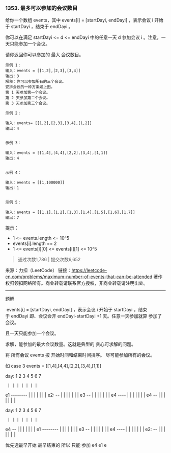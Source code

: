 
### 1353. 最多可以参加的会议数目

给你一个数组 events，其中 events[i] = [startDayi, endDayi] ，表示会议 i 开始于 startDayi ，结束于 endDayi 。

你可以在满足 startDayi <= d <= endDayi 中的任意一天 d 参加会议 i 。注意，一天只能参加一个会议。

请你返回你可以参加的 最大 会议数目。

```
示例 1：
输入：events = [[1,2],[2,3],[3,4]]
输出：3
解释：你可以参加所有的三个会议。
安排会议的一种方案如上图。
第 1 天参加第一个会议。
第 2 天参加第二个会议。
第 3 天参加第三个会议。

示例 2：

输入：events= [[1,2],[2,3],[3,4],[1,2]]
输出：4


示例 3：

输入：events = [[1,4],[4,4],[2,2],[3,4],[1,1]]
输出：4


示例 4：

输入：events = [[1,100000]]
输出：1


示例 5：

输入：events = [[1,1],[1,2],[1,3],[1,4],[1,5],[1,6],[1,7]]
输出：7
```

提示：

- 1 <= events.length <= 10^5
- events[i].length == 2
- 1 <= events[i][0] <= events[i][1] <= 10^5

> 通过次数1,786 | 提交次数6,652

来源：力扣（LeetCode）
链接：https://leetcode-cn.com/problems/maximum-number-of-events-that-can-be-attended
著作权归领扣网络所有。商业转载请联系官方授权，非商业转载请注明出处。

---

题解

 events[i] = [startDayi, endDayi] ，表示会议 i 开始于 startDayi ，结束于 endDayi
即、会议会开 endDayi-startDayi +1 天。任意一天参加就算 参加了会议。

且一天只能参加一个会议。

求解，能参加的最大会议数量。这就是典型的 贪心可求解的问题。

将 所有会议 events 按 开始时间和结束时间排序。
尽可能参加所有的会议。

如 case 3
events = [[1,4],[4,4],[2,2],[3,4],[1,1]]

day: 1 2 3 4 5 6 7

     | | | | | | |
e1   --------
     | | | | | | |
e2:        --
     | | | | | | |
e3     --
     | | | | | | |
e4       ----
     | | | | | | |
e4   --
     | | | | | | |

day: 1 2 3 4 5 6 7

     | | | | | | |
e4   --
     | | | | | | |
e1   --------
     | | | | | | |
e3     --
     | | | | | | |
e4       ----
     | | | | | | |
e2:        --
     | | | | | | |

优先选最早开始 最早结束的
所以 只能 参加 e4 e1 e
